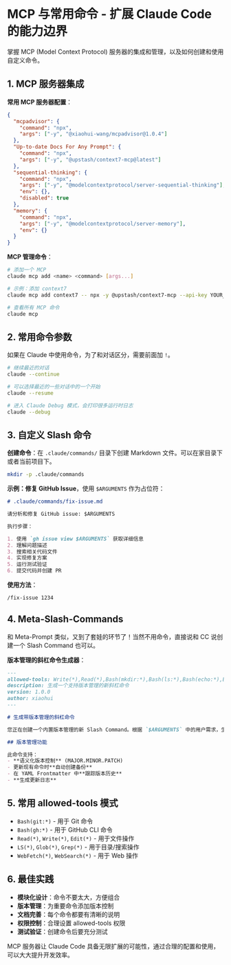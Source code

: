 # MCP 与常用命令 - 扩展 Claude Code 的能力边界

掌握 MCP (Model Context Protocol) 服务器的集成和管理，以及如何创建和使用自定义命令。

## 1. MCP 服务器集成

**常用 MCP 服务器配置**：

```json
{
  "mcpadvisor": {
    "command": "npx",
    "args": ["-y", "@xiaohui-wang/mcpadvisor@1.0.4"]
  },
  "Up-to-date Docs For Any Prompt": {
    "command": "npx",
    "args": ["-y", "@upstash/context7-mcp@latest"]
  },
  "sequential-thinking": {
    "command": "npx",
    "args": ["-y", "@modelcontextprotocol/server-sequential-thinking"],
    "env": {},
    "disabled": true
  },
  "memory": {
    "command": "npx",
    "args": ["-y", "@modelcontextprotocol/server-memory"],
    "env": {}
  }
}
```

**MCP 管理命令**：

```bash
# 添加一个 MCP
claude mcp add <name> <command> [args...]

# 示例：添加 context7
claude mcp add context7 -- npx -y @upstash/context7-mcp --api-key YOUR_API_KEY

# 查看所有 MCP 命令
claude mcp
```

## 2. 常用命令参数

如果在 Claude 中使用命令，为了和对话区分，需要前面加 `!`。

```bash
# 继续最近的对话
claude --continue

# 可以选择最近的一些对话中的一个开始
claude --resume

# 进入 Claude Debug 模式，会打印很多运行时日志
claude --debug
```

## 3. 自定义 Slash 命令

**创建命令**：在 `.claude/commands/` 目录下创建 Markdown 文件。可以在家目录下或者当前项目下。

```bash
mkdir -p .claude/commands
```

**示例：修复 GitHub Issue**，使用 `$ARGUMENTS` 作为占位符：

```markdown
# .claude/commands/fix-issue.md

请分析和修复 GitHub issue: $ARGUMENTS

执行步骤：

1. 使用 `gh issue view $ARGUMENTS` 获取详细信息
2. 理解问题描述
3. 搜索相关代码文件
4. 实现修复方案
5. 运行测试验证
6. 提交代码并创建 PR
```

**使用方法**：

```bash
/fix-issue 1234
```

## 4. Meta-Slash-Commands

和 Meta-Prompt 类似，又到了套娃的环节了！当然不用命令，直接说和 CC 说创建一个 Slash Command 也可以。

**版本管理的斜杠命令生成器**：

```markdown
---
allowed-tools: Write(*),Read(*),Bash(mkdir:*),Bash(ls:*),Bash(echo:*),Bash(cp:*),Bash(date:*)
description: 生成一个支持版本管理的新斜杠命令
version: 1.0.0
author: xiaohui
---

# 生成带版本管理的斜杠命令

您正在创建一个内置版本管理的新 Slash Command。根据 `$ARGUMENTS` 中的用户需求，生成一个完整的带版本控制的 Slash Command 文件。

## 版本管理功能

此命令支持：
- **语义化版本控制** (MAJOR.MINOR.PATCH)
- 更新现有命令时**自动创建备份**
- 在 YAML Frontmatter 中**跟踪版本历史**
- **生成更新日志**
```

## 5. 常用 allowed-tools 模式

- `Bash(git:*)` - 用于 Git 命令
- `Bash(gh:*)` - 用于 GitHub CLI 命令
- `Read(*)`, `Write(*)`, `Edit(*)` - 用于文件操作
- `LS(*)`, `Glob(*)`, `Grep(*)` - 用于目录/搜索操作
- `WebFetch(*)`, `WebSearch(*)` - 用于 Web 操作

## 6. 最佳实践

- **模块化设计**：命令不要太大，方便组合
- **版本管理**：为重要命令添加版本控制
- **文档完善**：每个命令都要有清晰的说明
- **权限控制**：合理设置 allowed-tools 权限
- **测试验证**：创建命令后要充分测试

MCP 服务器让 Claude Code 具备无限扩展的可能性，通过合理的配置和使用，可以大大提升开发效率。
